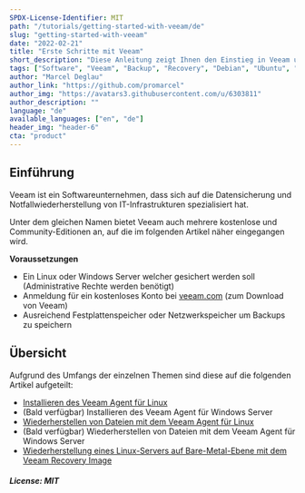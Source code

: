 ```yaml
---
SPDX-License-Identifier: MIT
path: "/tutorials/getting-started-with-veeam/de"
slug: "getting-started-with-veeam"
date: "2022-02-21"
title: "Erste Schritte mit Veeam"
short_description: "Diese Anleitung zeigt Ihnen den Einstieg in Veeam und einfache Backup-Aufgaben (kostenlose Edition)."
tags: ["Software", "Veeam", "Backup", "Recovery", "Debian", "Ubuntu", "Windows", "Linux", "Tools"]
author: "Marcel Deglau"
author_link: "https://github.com/promarcel"
author_img: "https://avatars3.githubusercontent.com/u/6303811"
author_description: ""
language: "de"
available_languages: ["en", "de"]
header_img: "header-6"
cta: "product"
---
```


## Einführung

Veeam ist ein Softwareunternehmen, dass sich auf die Datensicherung und Notfallwiederherstellung von IT-Infrastrukturen spezialisiert hat.

Unter dem gleichen Namen bietet Veeam auch mehrere kostenlose und Community-Editionen an, auf die im folgenden Artikel näher eingegangen wird.

**Voraussetzungen**

* Ein Linux oder Windows Server welcher gesichert werden soll (Administrative Rechte werden benötigt)
* Anmeldung für ein kostenloses Konto bei [veeam.com](https://login.veeam.com) (zum Download von Veeam)
* Ausreichend Festplattenspeicher oder Netzwerkspeicher um Backups zu speichern

## Übersicht

Aufgrund des Umfangs der einzelnen Themen sind diese auf die folgenden Artikel aufgeteilt:

* [Installieren des Veeam Agent für Linux](/tutorials/getting-started-with-veeam/installing-the-veeam-agent-for-linux/de)
* (Bald verfügbar) Installieren des Veeam Agent für Windows Server
* [Wiederherstellen von Dateien mit dem Veeam Agent für Linux](/tutorials/getting-started-with-veeam/restoring-files-or-snapshots-with-the-veeam-agent-for-linux/de)
* (Bald verfügbar) Wiederherstellen von Dateien mit dem Veeam Agent für Windows Server
* [Wiederherstellung eines Linux-Servers auf Bare-Metal-Ebene mit dem Veeam Recovery Image](/tutorials/getting-started-with-veeam/restore-a-linux-server-on-bare-metal-level-with-the-veeam-recovery-image/de)

##### License: MIT

<!--

Contributor's Certificate of Origin

By making a contribution to this project, I certify that:

(a) The contribution was created in whole or in part by me and I have
    the right to submit it under the license indicated in the file; or

(b) The contribution is based upon previous work that, to the best of my
    knowledge, is covered under an appropriate license and I have the
    right under that license to submit that work with modifications,
    whether created in whole or in part by me, under the same license
    (unless I am permitted to submit under a different license), as
    indicated in the file; or

(c) The contribution was provided directly to me by some other person
    who certified (a), (b) or (c) and I have not modified it.

(d) I understand and agree that this project and the contribution are
    public and that a record of the contribution (including all personal
    information I submit with it, including my sign-off) is maintained
    indefinitely and may be redistributed consistent with this project
    or the license(s) involved.

Signed-off-by: Marcel Deglau <marcel.deglau@hetzner.com>

-->
